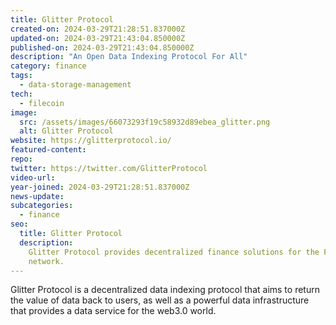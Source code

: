 ```yaml
---
title: Glitter Protocol
created-on: 2024-03-29T21:28:51.837000Z
updated-on: 2024-03-29T21:43:04.850000Z
published-on: 2024-03-29T21:43:04.850000Z
description: "An Open Data Indexing Protocol For All"
category: finance
tags:
  - data-storage-management
tech:
  - filecoin
image:
  src: /assets/images/66073293f19c58932d89ebea_glitter.png
  alt: Glitter Protocol
website: https://glitterprotocol.io/
featured-content:
repo:
twitter: https://twitter.com/GlitterProtocol
video-url:
year-joined: 2024-03-29T21:28:51.837000Z
news-update:
subcategories:
  - finance
seo:
  title: Glitter Protocol
  description:
    Glitter Protocol provides decentralized finance solutions for the Filecoin
    network.
---
```


Glitter Protocol is a decentralized data indexing protocol that aims to return the value of data back to users, as well as a powerful data infrastructure that provides a data service for the web3.0 world.
